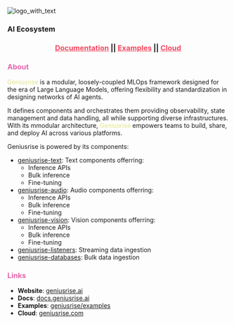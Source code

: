 ![logo_with_text](https://github.com/geniusrise/.github/assets/144122/2f8e51ee-0fcd-4f74-90fd-97301ef7943d)

### AI Ecosystem

<h3 align="center">
  <a style="color:#f34960" href="https://docs.geniusrise.ai">Documentation</a>
  ||
  <a style="color:#f34960" href="https://github.com/geniusrise/examples">Examples</a>
  ||
  <a style="color:#f34960" href="https://geniusrise.com">Cloud</a>
</h3>

### <span style="color:#e667aa">About</span>

<span style="color:#e4e48c">Geniusrise</span> is a modular, loosely-coupled
MLOps framework designed for the era of Large Language Models,
offering flexibility and standardization in designing networks of
AI agents.

It defines components and orchestrates them providing observability, state management and data handling,
all while supporting diverse infrastructures. With its mmodular architecture,
<span style="color:#e4e48c">Geniusrise</span> empowers teams to build, share,
and deploy AI across various platforms.

Geniusrise is powered by its components:

- [geniusrise-text](https://github.com/geniusrise/geniusrise-text): Text components offerring:
  - Inference APIs
  - Bulk inference
  - Fine-tuning
- [geniusrise-audio](https://github.com/geniusrise/geniusrise-audio): Audio components offerring:
  - Inference APIs
  - Bulk inference
  - Fine-tuning
- [geniusrise-vision](https://github.com/geniusrise/geniusrise-vision): Vision components offerring:
  - Inference APIs
  - Bulk inference
  - Fine-tuning
- [geniusrise-listeners](https://github.com/geniusrise/geniusrise-listeners): Streaming data ingestion
- [geniusrise-databases](https://github.com/geniusrise/geniusrise-databases): Bulk data ingestion

### <span style="color:#e667aa">Links</span>

- **Website**: [geniusrise.ai](https://geniusrise.ai)
- **Docs**: [docs.geniusrise.ai](https://docs.geniusrise.ai)
- **Examples**: [geniusrise/examples](https://github.com/geniusrise/examples)
- **Cloud**: [geniusrise.com](https://geniusrise.com)

